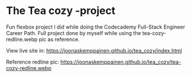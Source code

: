 # The Tea cozy -project
Fun flexbox project I did while doing the Codecademy Full-Stack Engineer Career Path.
Full project done by myself while using the tea-cozy-redline.webp pic as reference.

View live site in: https://joonaskemppainen.github.io/tea_cozy/index.html

Reference redline pic: https://joonaskemppainen.github.io/tea_cozy/tea-cozy-redline.webp
